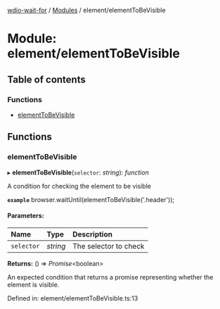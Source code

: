 [wdio-wait-for](../README.md) / [Modules](../modules.md) / element/elementToBeVisible

# Module: element/elementToBeVisible

## Table of contents

### Functions

- [elementToBeVisible](element_elementtobevisible.md#elementtobevisible)

## Functions

### elementToBeVisible

▸ **elementToBeVisible**(`selector`: *string*): *function*

A condition for checking the element to be visible

**`example`** 
browser.waitUntil(elementToBeVisible('.header'));

#### Parameters:

| Name | Type | Description |
| :------ | :------ | :------ |
| `selector` | *string* | The selector to check |

**Returns:** () => *Promise*<boolean\>

An expected condition that returns a promise
    representing whether the element is visible.

Defined in: element/elementToBeVisible.ts:13
